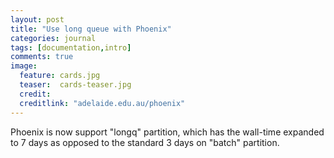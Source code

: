 ```yaml
---
layout: post
title: "Use long queue with Phoenix"
categories: journal 
tags: [documentation,intro]
comments: true
image:  
  feature: cards.jpg
  teaser:  cards-teaser.jpg
  credit:
  creditlink: "adelaide.edu.au/phoenix"
---
```


Phoenix is now support "longq" partition, which has the wall-time expanded to 7 days as opposed to the standard 3 days on "batch" partition.

